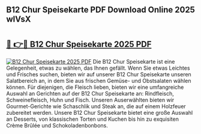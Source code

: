 ## B12 Chur Speisekarte PDF Download Online 2025 wlVsX

# <h2><a href="http://gc9nqs.nevu.top/?p=B12+Chur+Speisekarte">🔗 👉🔴 B12 Chur Speisekarte 2025 PDF</a></h2>

[![B12 Chur Speisekarte 2025 PDF](https://i.imgur.com/dBaPXMq.png)](http://gc9nqs.nevu.top/?p=B12+Chur+Speisekarte)
Die B12 Chur Speisekarte ist eine Gelegenheit, etwas zu wählen, das Ihnen gefällt. Wenn Sie etwas Leichtes und Frisches suchen, bieten wir auf unserer B12 Chur Speisekarte unseren Salatbereich an, in dem Sie aus frischen Gemüse- und Obstsalaten wählen können. Für diejenigen, die Fleisch lieben, bieten wir eine umfangreiche Auswahl an Gerichten auf der B12 Chur Speisekarte an: Rindfleisch, Schweinefleisch, Huhn und Fisch. Unseren Auserwählten bieten wir Gourmet-Gerichte wie Schaschlik und Steak an, die auf einem Holzfeuer zubereitet werden. Unsere B12 Chur Speisekarte bietet eine große Auswahl an Desserts, von klassischen Torten und Kuchen bis hin zu exquisiten Crème Brûlée und Schokoladenbonbons.
